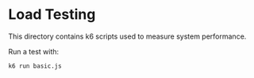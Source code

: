 # Load Testing

This directory contains k6 scripts used to measure system performance.

Run a test with:

```bash
k6 run basic.js
```
